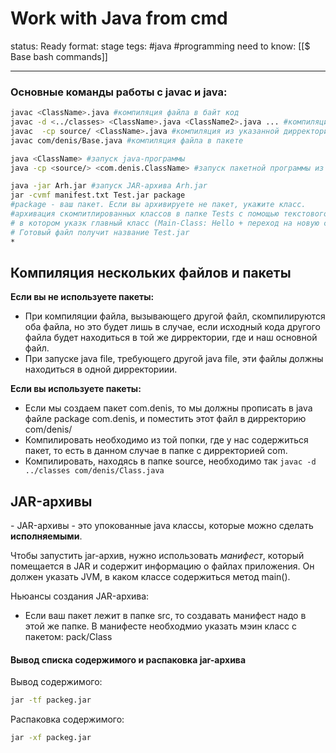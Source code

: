 # Work with Java from cmd

status: Ready
format: stage
tegs: #java #programming 
need to know: [[$ Base  bash commands]]

---

### Основные команды работы с javac и java:
```bash
javac <ClassName>.java #компиляция файла в байт код
javac -d <../classes> <ClassName>.java <ClassName2>.java ... #компиляция файл(а\ов) в указанную дирректорию
javac  -cp source/ <ClassName>.java #компиляция из указанной дирректории
javac com/denis/Base.java #компиляция файла в пакете

java <ClassName> #запуск java-программы
java -cp <source/> <com.denis.ClassName> #запуск пакетной программы из папкки source 

java -jar Arh.jar #запуск JAR-архива Arh.jar
jar -cvmf manifest.txt Test.jar package
#package - ваш пакет. Если вы архивируете не пакет, укажите класс.
#архивация скомпитлированных классов в папке Tests с помощью текстового файла manifest.txt,
# в котором указк главный класс (Main-Class: Hello + переход на новую строку). 
# Готовый файл получит название Test.jar
*
```
 
 
 ## Компиляция нескольких файлов и пакеты
 
 **Если вы не используете пакеты:**
 - При компиляции файла, вызывающего другой файл, скомпилируются оба файла, но это будет лишь в случае, если исходный кода другого файла будет находиться в той же дирректории, где и наш основной файл.
 - При запуске java file, требующего другой java file, эти файлы должны находиться в одной дирректориии.

**Если вы используете пакеты:**
- Если мы создаем пакет com.denis, то мы должны прописать в java файле package com.denis, и поместить этот файл в дирректорию com/denis/ 
- Компилировать необходимо из той попки, где у нас содержиться пакет, то есть в данном случае в папке с дирректорией com.
- Компилировать, находясь в папке source, необходимо так `javac -d ../classes com/denis/Class.java`

## JAR-архивы
\- JAR-архивы - это упокованные java классы, которые можно сделать **исполняемыми**.

Чтобы запустить jar-архив, нужно использовать *манифест*, который помещается в JAR и содержит информацию о файлах приложения. Он должен указать JVM, в каком классе содержиться метод main().

Ньюансы создания JAR-архива:
- Если ваш пакет лежит в папке src, то создавать манифест надо в этой же папке. В манифесте необходмио указать мэин класс с пакетом: pack/Class

#### Вывод списка содержимого и распаковка jar-архива 

Вывод содержимого: 
```bash
jar -tf packeg.jar 
```

Распаковка содержимого: 
```bash
jar -xf packeg.jar 
```